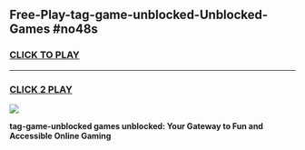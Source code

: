 
## Free-Play-tag-game-unblocked-Unblocked-Games #no48s
<h3>
<a href="https://news.freeplayer.one?title=tag-game-unblocked&ref=8M">CLICK TO PLAY</a></h3>
<hr>

<h3>
<a href="https://news.freeplayer.one?title=tag-game-unblocked&ref=8M">CLICK 2 PLAY</a>
  
</h3>

<a href="https://news.freeplayer.one?title=tag-game-unblocked&ref=8M"><img src="https://clearcache.store/games.png"></a>


**tag-game-unblocked games unblocked: Your Gateway to Fun and Accessible Online Gaming**
